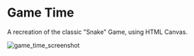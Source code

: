 # Game Time 

A recreation of the classic "Snake" Game, using HTML Canvas.

![game_time_screenshot](https://github.com/flevenson/alexanderela/game-time/img/Snake_Game_Screenshot.png)
    
